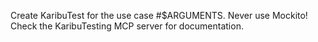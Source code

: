 Create KaribuTest for the use case #$ARGUMENTS. 
Never use Mockito!
Check the KaribuTesting MCP server for documentation.